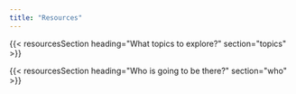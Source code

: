 ```yaml
---
title: "Resources"
---
```


{{< resourcesSection heading="What topics to explore?" section="topics" >}}

{{< resourcesSection heading="Who is going to be there?" section="who" >}}
